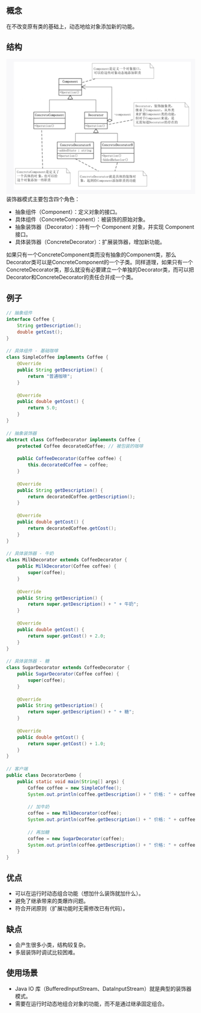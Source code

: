 ## 概念
在不改变原有类的基础上，动态地给对象添加新的功能。
## 结构
![装饰器模式](Decorator_structure.png)
装饰器模式主要包含四个角色：
- 抽象组件（Component）：定义对象的接口。
- 具体组件（ConcreteComponent）：被装饰的原始对象。
- 抽象装饰器（Decorator）：持有一个 Component 对象，并实现 Component 接口。
- 具体装饰器（ConcreteDecorator）：扩展装饰器，增加新功能。

如果只有一个ConcreteComponent类而没有抽象的Component类，那么Decorator类可以是ConcreteComponent的一个子类。同样道理，如果只有一个ConcreteDecorator类，那么就没有必要建立一个单独的Decorator类，而可以把Decorator和ConcreteDecorator的责任合并成一个类。
## 例子
```java
// 抽象组件
interface Coffee {
    String getDescription();
    double getCost();
}

// 具体组件 - 基础咖啡
class SimpleCoffee implements Coffee {
    @Override
    public String getDescription() {
        return "普通咖啡";
    }

    @Override
    public double getCost() {
        return 5.0;
    }
}

// 抽象装饰器
abstract class CoffeeDecorator implements Coffee {
    protected Coffee decoratedCoffee; // 被包装的咖啡

    public CoffeeDecorator(Coffee coffee) {
        this.decoratedCoffee = coffee;
    }

    @Override
    public String getDescription() {
        return decoratedCoffee.getDescription();
    }

    @Override
    public double getCost() {
        return decoratedCoffee.getCost();
    }
}

// 具体装饰器 - 牛奶
class MilkDecorator extends CoffeeDecorator {
    public MilkDecorator(Coffee coffee) {
        super(coffee);
    }

    @Override
    public String getDescription() {
        return super.getDescription() + " + 牛奶";
    }

    @Override
    public double getCost() {
        return super.getCost() + 2.0;
    }
}

// 具体装饰器 - 糖
class SugarDecorator extends CoffeeDecorator {
    public SugarDecorator(Coffee coffee) {
        super(coffee);
    }

    @Override
    public String getDescription() {
        return super.getDescription() + " + 糖";
    }

    @Override
    public double getCost() {
        return super.getCost() + 1.0;
    }
}

// 客户端
public class DecoratorDemo {
    public static void main(String[] args) {
        Coffee coffee = new SimpleCoffee();
        System.out.println(coffee.getDescription() + " 价格: " + coffee.getCost());

        // 加牛奶
        coffee = new MilkDecorator(coffee);
        System.out.println(coffee.getDescription() + " 价格: " + coffee.getCost());

        // 再加糖
        coffee = new SugarDecorator(coffee);
        System.out.println(coffee.getDescription() + " 价格: " + coffee.getCost());
    }
}
```
## 优点
- 可以在运行时动态组合功能（想加什么装饰就加什么）。
- 避免了继承带来的类爆炸问题。
- 符合开闭原则（扩展功能时无需修改已有代码）。
## 缺点
- 会产生很多小类，结构较复杂。
- 多层装饰时调试比较困难。
## 使用场景
- Java IO 库（BufferedInputStream、DataInputStream）就是典型的装饰器模式。
- 需要在运行时动态地组合对象的功能，而不是通过继承固定组合。
